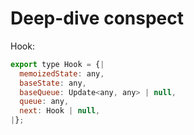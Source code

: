 # Deep-dive conspect

Hook:

```js
export type Hook = {|
  memoizedState: any,
  baseState: any,
  baseQueue: Update<any, any> | null,
  queue: any,
  next: Hook | null,
|};
```
